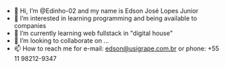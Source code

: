 - 👋 Hi, I’m @Edinho-02 and my name is Edson José Lopes Junior
- 👀 I’m interested in learning programming and being available to companies
- 🌱 I’m currently learning web fullstack in "digital house"
- 💞️ I’m looking to collaborate on ...
- 📫 How to reach me for e-mail: edson@usigrape.com.br or phone: +55 11 98212-9347

<!---
Edinho-02/Edinho-02 is a ✨ special ✨ repository because its `README.md` (this file) appears on your GitHub profile.
You can click the Preview link to take a look at your changes.
--->
